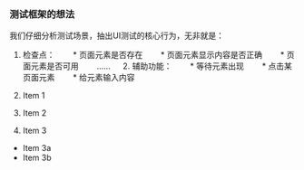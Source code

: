 ### 测试框架的想法

我们仔细分析测试场景，抽出UI测试的核心行为，无非就是：
  1. 检查点：
　　* 页面元素是否存在
　　* 页面元素显示内容是否正确
　　* 页面元素是否可用
　　……
　 2. 辅助功能：
　　* 等待元素出现
　　* 点击某页面元素
　　* 给元素输入内容
 
1. Item 1
2. Item 2
3. Item 3
* Item 3a
* Item 3b
